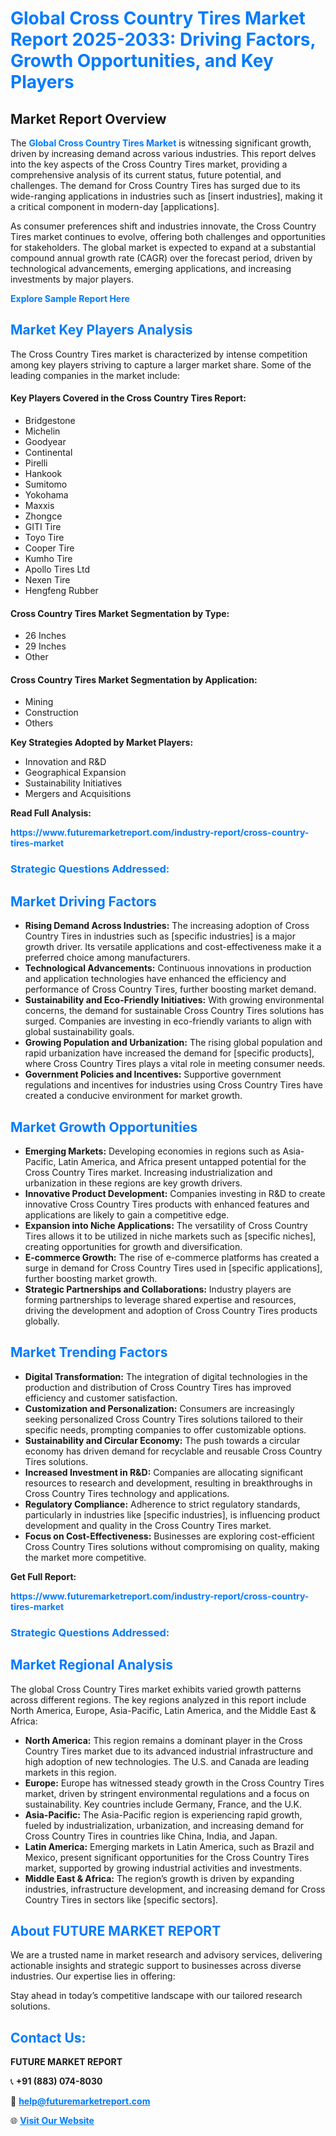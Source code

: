 <h1 style="color: #007BFF;">Global Cross Country Tires Market Report 2025-2033: Driving Factors, Growth Opportunities, and Key Players</h1>

<section id="overview">
<h2>Market Report Overview</h2>
<p>The <a href="https://www.futuremarketreport.com/industry-report/cross-country-tires-market" style="color: #007BFF; text-decoration: none;"><strong>Global Cross Country Tires Market</strong></a> is witnessing significant growth, driven by increasing demand across various industries. This report delves into the key aspects of the Cross Country Tires market, providing a comprehensive analysis of its current status, future potential, and challenges. The demand for Cross Country Tires has surged due to its wide-ranging applications in industries such as [insert industries], making it a critical component in modern-day [applications].</p>
<p>As consumer preferences shift and industries innovate, the Cross Country Tires market continues to evolve, offering both challenges and opportunities for stakeholders. The global market is expected to expand at a substantial compound annual growth rate (CAGR) over the forecast period, driven by technological advancements, emerging applications, and increasing investments by major players.</p>
</section>

<section id="overview">
<p><a href="https://www.futuremarketreport.com/request-sample/reportId=56250" style="color: #007BFF; text-decoration: none;"><strong>Explore Sample Report Here</strong></a></p>
</section>

<section id="key-players">
<h2 style="color: #007BFF;">Market Key Players Analysis</h2>
<p>The Cross Country Tires market is characterized by intense competition among key players striving to capture a larger market share. Some of the leading companies in the market include:</p>
<h4>Key Players Covered in the Cross Country Tires Report:</h4>
<ul><li>Bridgestone</li><li>Michelin</li><li>Goodyear</li><li>Continental</li><li>Pirelli</li><li>Hankook</li><li>Sumitomo</li><li>Yokohama</li><li>Maxxis</li><li>Zhongce</li><li>GITI Tire</li><li>Toyo Tire</li><li>Cooper Tire</li><li>Kumho Tire</li><li>Apollo Tires Ltd</li><li>Nexen Tire</li><li>Hengfeng Rubber</li></ul>
<h4>Cross Country Tires Market Segmentation by Type:</h4>
<ul><li>26 Inches</li><li>29 Inches</li><li>Other</li></ul>

<h4>Cross Country Tires Market Segmentation by Application:</h4>
<ul><li>Mining</li><li>Construction</li><li>Others</li></ul>
<p><strong>Key Strategies Adopted by Market Players:</strong></p>
<ul>
<li>Innovation and R&D</li>
<li>Geographical Expansion</li>
<li>Sustainability Initiatives</li>
<li>Mergers and Acquisitions</li>
</ul>
</section>

<section>
<p><strong>Read Full Analysis: </strong></p><a href="https://www.futuremarketreport.com/industry-report/cross-country-tires-market" style="color: #007BFF; text-decoration: none;"><strong>https://www.futuremarketreport.com/industry-report/cross-country-tires-market</strong></a>
<h3 style="color: #007BFF;">Strategic Questions Addressed:</h3>
</section>

<section id="driving-factors">
<h2 style="color: #007BFF;">Market Driving Factors</h2>
<ul>
<li><strong>Rising Demand Across Industries:</strong> The increasing adoption of Cross Country Tires in industries such as [specific industries] is a major growth driver. Its versatile applications and cost-effectiveness make it a preferred choice among manufacturers.</li>
<li><strong>Technological Advancements:</strong> Continuous innovations in production and application technologies have enhanced the efficiency and performance of Cross Country Tires, further boosting market demand.</li>
<li><strong>Sustainability and Eco-Friendly Initiatives:</strong> With growing environmental concerns, the demand for sustainable Cross Country Tires solutions has surged. Companies are investing in eco-friendly variants to align with global sustainability goals.</li>
<li><strong>Growing Population and Urbanization:</strong> The rising global population and rapid urbanization have increased the demand for [specific products], where Cross Country Tires plays a vital role in meeting consumer needs.</li>
<li><strong>Government Policies and Incentives:</strong> Supportive government regulations and incentives for industries using Cross Country Tires have created a conducive environment for market growth.</li>
</ul>
</section>

<section id="growth-opportunities">
<h2 style="color: #007BFF;">Market Growth Opportunities</h2>
<ul>
<li><strong>Emerging Markets:</strong> Developing economies in regions such as Asia-Pacific, Latin America, and Africa present untapped potential for the Cross Country Tires market. Increasing industrialization and urbanization in these regions are key growth drivers.</li>
<li><strong>Innovative Product Development:</strong> Companies investing in R&D to create innovative Cross Country Tires products with enhanced features and applications are likely to gain a competitive edge.</li>
<li><strong>Expansion into Niche Applications:</strong> The versatility of Cross Country Tires allows it to be utilized in niche markets such as [specific niches], creating opportunities for growth and diversification.</li>
<li><strong>E-commerce Growth:</strong> The rise of e-commerce platforms has created a surge in demand for Cross Country Tires used in [specific applications], further boosting market growth.</li>
<li><strong>Strategic Partnerships and Collaborations:</strong> Industry players are forming partnerships to leverage shared expertise and resources, driving the development and adoption of Cross Country Tires products globally.</li>
</ul>
</section>

<section id="trending-factors">
<h2 style="color: #007BFF;">Market Trending Factors</h2>
<ul>
<li><strong>Digital Transformation:</strong> The integration of digital technologies in the production and distribution of Cross Country Tires has improved efficiency and customer satisfaction.</li>
<li><strong>Customization and Personalization:</strong> Consumers are increasingly seeking personalized Cross Country Tires solutions tailored to their specific needs, prompting companies to offer customizable options.</li>
<li><strong>Sustainability and Circular Economy:</strong> The push towards a circular economy has driven demand for recyclable and reusable Cross Country Tires solutions.</li>
<li><strong>Increased Investment in R&D:</strong> Companies are allocating significant resources to research and development, resulting in breakthroughs in Cross Country Tires technology and applications.</li>
<li><strong>Regulatory Compliance:</strong> Adherence to strict regulatory standards, particularly in industries like [specific industries], is influencing product development and quality in the Cross Country Tires market.</li>
<li><strong>Focus on Cost-Effectiveness:</strong> Businesses are exploring cost-efficient Cross Country Tires solutions without compromising on quality, making the market more competitive.</li>
</ul>
</section>

<section>
<p><strong>Get Full Report: </strong></p><a href="https://www.futuremarketreport.com/industry-report/cross-country-tires-market" style="color: #007BFF; text-decoration: none;"><strong>https://www.futuremarketreport.com/industry-report/cross-country-tires-market</strong></a>
<h3 style="color: #007BFF;">Strategic Questions Addressed:</h3>
</section>


<section id="regional-analysis">
<h2 style="color: #007BFF;">Market Regional Analysis</h2>
<p>The global Cross Country Tires market exhibits varied growth patterns across different regions. The key regions analyzed in this report include North America, Europe, Asia-Pacific, Latin America, and the Middle East & Africa:</p>
<ul>
<li><strong>North America:</strong> This region remains a dominant player in the Cross Country Tires market due to its advanced industrial infrastructure and high adoption of new technologies. The U.S. and Canada are leading markets in this region.</li>
<li><strong>Europe:</strong> Europe has witnessed steady growth in the Cross Country Tires market, driven by stringent environmental regulations and a focus on sustainability. Key countries include Germany, France, and the U.K.</li>
<li><strong>Asia-Pacific:</strong> The Asia-Pacific region is experiencing rapid growth, fueled by industrialization, urbanization, and increasing demand for Cross Country Tires in countries like China, India, and Japan.</li>
<li><strong>Latin America:</strong> Emerging markets in Latin America, such as Brazil and Mexico, present significant opportunities for the Cross Country Tires market, supported by growing industrial activities and investments.</li>
<li><strong>Middle East & Africa:</strong> The region’s growth is driven by expanding industries, infrastructure development, and increasing demand for Cross Country Tires in sectors like [specific sectors].</li>
</ul>
</section>

<footer>
<h2 style="color: #007BFF;">About FUTURE MARKET REPORT</h2>
<p>We are a trusted name in market research and advisory services, delivering actionable insights and strategic support to businesses across diverse industries. Our expertise lies in offering:</p>

<p>Stay ahead in today’s competitive landscape with our tailored research solutions.</p>

<h2 style="color: #007BFF;">Contact Us:</h2>
<p><strong>FUTURE MARKET REPORT</strong></p>
<p>📞 <strong>+91 (883) 074-8030</strong></p>
<p>📧 <strong><a href="mailto:help@futuremarketreport.com" style="color: #007BFF;">help@futuremarketreport.com</a></strong></p>
<p>🌐 <strong><a href="https://www.futuremarketreport.com/" style="color: #007BFF;">Visit Our Website</a></strong></p>
</footer>
